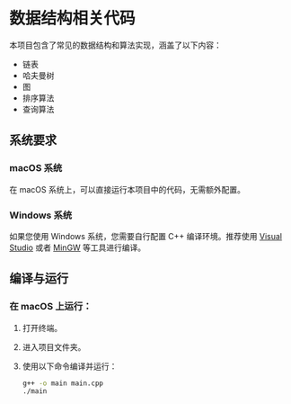 # 数据结构相关代码

本项目包含了常见的数据结构和算法实现，涵盖了以下内容：

- 链表
- 哈夫曼树
- 图
- 排序算法
- 查询算法

## 系统要求

### macOS 系统

在 macOS 系统上，可以直接运行本项目中的代码，无需额外配置。

### Windows 系统

如果您使用 Windows 系统，您需要自行配置 C++ 编译环境。推荐使用 [Visual Studio](https://visualstudio.microsoft.com/) 或者 [MinGW](https://sourceforge.net/projects/mingw-w64/) 等工具进行编译。

## 编译与运行

### 在 macOS 上运行：

1. 打开终端。
2. 进入项目文件夹。
3. 使用以下命令编译并运行：

   ```bash
   g++ -o main main.cpp
   ./main
